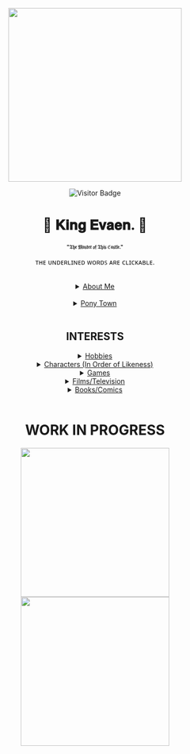 <p align="center">
  <img src="https://i.postimg.cc/dV8HssQJ/Kingdomheart-Manga-Beast03-1.jpg" width="350" />
</p>

<div align="center">

![Visitor Badge](https://vbr.nathanchung.dev/badge?page_id=ThatFlashStrike.ThatFlashStrike)

# 👑 𝐊𝐢𝐧𝐠 𝐄𝐯𝐚𝐞𝐧. 👑
<font size="1"><b>"𝔗𝔥𝔢 𝔐𝔞𝔰𝔱𝔢𝔯 𝔬𝔣 𝔗𝔥𝔦𝔰 ℭ𝔞𝔰𝔱𝔩𝔢."</b></font>

ᴛʜᴇ ᴜɴᴅᴇʀʟɪɴᴇᴅ ᴡᴏʀᴅꜱ ᴀʀᴇ ᴄʟɪᴄᴋᴀʙʟᴇ.

<br>

<details>
  <summary><ins>About Me</ins></summary>

  <div align="center">
    <p>Hello, my name is Evaen (Ev for short) and i'm 17 years old, the birthday being on the 20th of November.</p>
    <p>A proud selfshipper of Twilight Sparkle with my fictional sonas; i'm aromantic and straight.<p>
    <p>I'm an ENFJ 1w2+2w3, in case a person like this doesn't suit your taste.</p>
    <p>I’m pretty chill, others would call it boring.</p>
    <p>Respect means a lot to me.</p>
  </div>
</details>

<br>

<details>
  <summary><ins>Pony Town</ins></summary>

  <div align="center">
    <p>I don't care if you cuddle me, pile me, do whatever you want even if I'm with people — just don't do anything that'll irritate me on purpose.</p>
    <p>Copying me and/or my friends, with the knowledge of this action being strongly looked down upon without consent, is an awful action to do, refrain from doing this.</p>
  </div>
</details>
<br>

## INTERESTS
<details>
  <summary><ins>Hobbies</ins></summary>

  <div align="center">
    <p>Computer Technician Hobbyist, Reading old comics, Drawing, Lots of re-reading and re-watching, Character Designing, Basketball, Workout, Meditating, Jogging, Hiking, Cycling, Gaming, Ex-Programmer, Picking fruit, Foodie. Also highly fixated on the colours of blue in a concerning amount 🤣.</p>
  </div>
</details>

<details>
  <summary><ins>Characters (In Order of Likeness)</ins></summary>

  <div align="center">
    <p>Twilight Sparkle (My Little Pony), Flash Strike (OC), Flash Sentry (My Little Pony), Jackie Estacado (The Darkness), Superman (Detective Comics), The Hulk (Marvel Comics), Prince Adam (Beauty and The Beast), Sara Pezzini (Witchblade), Mufasa (The Lion King), Lord Solaris (My Little Pony), Thorax (My Little Pony), Asha (Wings of Fire), Asgore Dreemurr (Undertale), Prince Shining Armour (My Little Pony), Galio (League of Legends), Storm Dragon Aurelion Sol (League of Legends), Tanjiro Kamado (Demon Slayer), Glamrock Freddy (Five Nights at Freddy's: Security Breach), Seven (Brawlhalla), Pavitr Prabhakar (Spider-Man), Harry Potter (Harry Potter), Kion (The Lion Guard), Leon (Pokémon) [ONGOING].  </p>
  </div>
</details>

<details>
  <summary><ins>Games</ins></summary>

  <div align="center">
    <p>[WORK IN PROGRESS]</p>
  </div>
</details>

<details>
  <summary><ins>Films/Television</ins></summary>

  <div align="center">
    <p>Harry Potter | The Lord Of the Rings | Planet of the Apes | Life of Pi | The Hunger Games | Rio | Avatar (James Cameron) | Hulk | Godzilla | I Am Legend | Narnia | Old | Raya: The Last Dragon | My Little Pony | Game of Thrones | The Lion Guard | Maleficent | A Quiet Place | The Invisible Man | Jumanji | The Lion King | Beauty and The Beast | Aladdin | Bird Box | Kong: Skull Island | IT | Frozen | Finding Nemo | Kung fu Panda | Jurassic Park | Home Alone | E.T | The Little Mermaid</p>
  </div>
</details>

<details>
  <summary><ins>Books/Comics</ins></summary>

  <div align="center">
    <p>Witchblade | The Darkness | Danger Girl | Beauty and The Beast | 30 Days of Night | Aphrodite IX | Aphrodite V | Apollo IX | Ares IX | Artemis IX | Artifacts | Broken Trinity | Butcher Knight | Castlevania: The Belmont Legacy | Angelus | 5 Days to Die | Think Tank | Cyber Force | Dead Island | Dishonored | IXth Generation | The Magdalena | Metal Gear Solid | Poseidon IX | Purgatori | Tomb Raider | Dragon Age | Van Helsing: From Beneath the Rue Morgue</p>
  </div>
</details>

<br>
<h1> WORK IN PROGRESS </h1>
<p align="center">
  <img src="https://lorcanaplayer.com/wp-content/uploads/2025/08/Beast-Gracious-Prince-Enchanted-Lorcana-Player.jpg" width="300" />
  <img src="https://cdn.dreamborn.ink/images/en/cards/007-136" width="300" />
</p>
